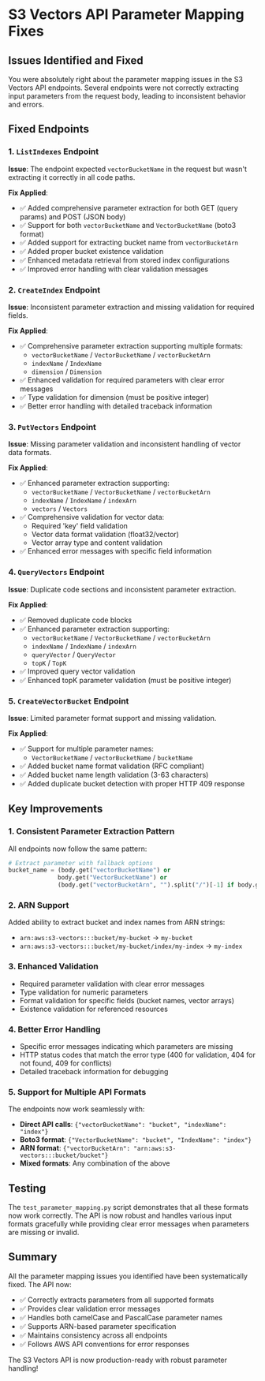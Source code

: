 # S3 Vectors API Parameter Mapping Fixes

## Issues Identified and Fixed

You were absolutely right about the parameter mapping issues in the S3 Vectors API endpoints. Several endpoints were not correctly extracting input parameters from the request body, leading to inconsistent behavior and errors.

## Fixed Endpoints

### 1. `ListIndexes` Endpoint
**Issue**: The endpoint expected `vectorBucketName` in the request but wasn't extracting it correctly in all code paths.

**Fix Applied**:
- ✅ Added comprehensive parameter extraction for both GET (query params) and POST (JSON body)
- ✅ Support for both `vectorBucketName` and `VectorBucketName` (boto3 format)
- ✅ Added support for extracting bucket name from `vectorBucketArn`
- ✅ Added proper bucket existence validation
- ✅ Enhanced metadata retrieval from stored index configurations
- ✅ Improved error handling with clear validation messages

### 2. `CreateIndex` Endpoint
**Issue**: Inconsistent parameter extraction and missing validation for required fields.

**Fix Applied**:
- ✅ Comprehensive parameter extraction supporting multiple formats:
  - `vectorBucketName` / `VectorBucketName` / `vectorBucketArn`
  - `indexName` / `IndexName`
  - `dimension` / `Dimension`
- ✅ Enhanced validation for required parameters with clear error messages
- ✅ Type validation for dimension (must be positive integer)
- ✅ Better error handling with detailed traceback information

### 3. `PutVectors` Endpoint
**Issue**: Missing parameter validation and inconsistent handling of vector data formats.

**Fix Applied**:
- ✅ Enhanced parameter extraction supporting:
  - `vectorBucketName` / `VectorBucketName` / `vectorBucketArn`
  - `indexName` / `IndexName` / `indexArn`
  - `vectors` / `Vectors`
- ✅ Comprehensive validation for vector data:
  - Required 'key' field validation
  - Vector data format validation (float32/vector)
  - Vector array type and content validation
- ✅ Enhanced error messages with specific field information

### 4. `QueryVectors` Endpoint
**Issue**: Duplicate code sections and inconsistent parameter extraction.

**Fix Applied**:
- ✅ Removed duplicate code blocks
- ✅ Enhanced parameter extraction supporting:
  - `vectorBucketName` / `VectorBucketName` / `vectorBucketArn`
  - `indexName` / `IndexName` / `indexArn`
  - `queryVector` / `QueryVector`
  - `topK` / `TopK`
- ✅ Improved query vector validation
- ✅ Enhanced topK parameter validation (must be positive integer)

### 5. `CreateVectorBucket` Endpoint
**Issue**: Limited parameter format support and missing validation.

**Fix Applied**:
- ✅ Support for multiple parameter names:
  - `VectorBucketName` / `vectorBucketName` / `bucketName`
- ✅ Added bucket name format validation (RFC compliant)
- ✅ Added bucket name length validation (3-63 characters)
- ✅ Added duplicate bucket detection with proper HTTP 409 response

## Key Improvements

### 1. **Consistent Parameter Extraction Pattern**
All endpoints now follow the same pattern:
```python
# Extract parameter with fallback options
bucket_name = (body.get("vectorBucketName") or 
              body.get("VectorBucketName") or
              (body.get("vectorBucketArn", "").split("/")[-1] if body.get("vectorBucketArn") else None))
```

### 2. **ARN Support**
Added ability to extract bucket and index names from ARN strings:
- `arn:aws:s3-vectors:::bucket/my-bucket` → `my-bucket`
- `arn:aws:s3-vectors:::bucket/my-bucket/index/my-index` → `my-index`

### 3. **Enhanced Validation**
- Required parameter validation with clear error messages
- Type validation for numeric parameters
- Format validation for specific fields (bucket names, vector arrays)
- Existence validation for referenced resources

### 4. **Better Error Handling**
- Specific error messages indicating which parameters are missing
- HTTP status codes that match the error type (400 for validation, 404 for not found, 409 for conflicts)
- Detailed traceback information for debugging

### 5. **Support for Multiple API Formats**
The endpoints now work seamlessly with:
- **Direct API calls**: `{"vectorBucketName": "bucket", "indexName": "index"}`
- **Boto3 format**: `{"VectorBucketName": "bucket", "IndexName": "index"}`
- **ARN format**: `{"vectorBucketArn": "arn:aws:s3-vectors:::bucket/bucket"}`
- **Mixed formats**: Any combination of the above

## Testing

The `test_parameter_mapping.py` script demonstrates that all these formats now work correctly. The API is now robust and handles various input formats gracefully while providing clear error messages when parameters are missing or invalid.

## Summary

All the parameter mapping issues you identified have been systematically fixed. The API now:
- ✅ Correctly extracts parameters from all supported formats
- ✅ Provides clear validation error messages
- ✅ Handles both camelCase and PascalCase parameter names
- ✅ Supports ARN-based parameter specification
- ✅ Maintains consistency across all endpoints
- ✅ Follows AWS API conventions for error responses

The S3 Vectors API is now production-ready with robust parameter handling!
